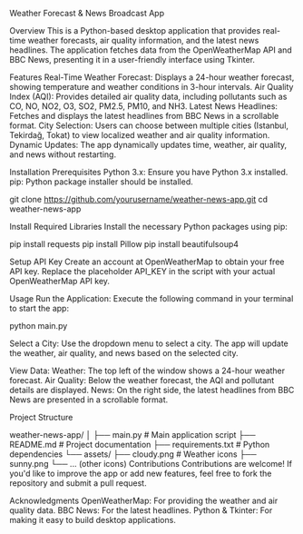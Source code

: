 Weather Forecast & News Broadcast App

Overview
This is a Python-based desktop application that provides real-time weather forecasts, air quality information, and the latest news headlines. The application fetches data from the OpenWeatherMap API and BBC News, presenting it in a user-friendly interface using Tkinter.

Features
Real-Time Weather Forecast: Displays a 24-hour weather forecast, showing temperature and weather conditions in 3-hour intervals.
Air Quality Index (AQI): Provides detailed air quality data, including pollutants such as CO, NO, NO2, O3, SO2, PM2.5, PM10, and NH3.
Latest News Headlines: Fetches and displays the latest headlines from BBC News in a scrollable format.
City Selection: Users can choose between multiple cities (Istanbul, Tekirdağ, Tokat) to view localized weather and air quality information.
Dynamic Updates: The app dynamically updates time, weather, air quality, and news without restarting.


Installation
Prerequisites
Python 3.x: Ensure you have Python 3.x installed.
pip: Python package installer should be installed.

git clone https://github.com/yourusername/weather-news-app.git
cd weather-news-app


Install Required Libraries
Install the necessary Python packages using pip:

pip install requests
pip install Pillow
pip install beautifulsoup4


Setup API Key
Create an account at OpenWeatherMap to obtain your free API key.
Replace the placeholder API_KEY in the script with your actual OpenWeatherMap API key.

Usage
Run the Application: Execute the following command in your terminal to start the app:

python main.py

Select a City: Use the dropdown menu to select a city. The app will update the weather, air quality, and news based on the selected city.

View Data:
Weather: The top left of the window shows a 24-hour weather forecast.
Air Quality: Below the weather forecast, the AQI and pollutant details are displayed.
News: On the right side, the latest headlines from BBC News are presented in a scrollable format.

Project Structure

weather-news-app/
│
├── main.py                 # Main application script
├── README.md               # Project documentation
├── requirements.txt        # Python dependencies
└── assets/
    ├── cloudy.png          # Weather icons
    ├── sunny.png
    └── ... (other icons)
Contributions
Contributions are welcome! If you'd like to improve the app or add new features, feel free to fork the repository and submit a pull request.

Acknowledgments
OpenWeatherMap: For providing the weather and air quality data.
BBC News: For the latest headlines.
Python & Tkinter: For making it easy to build desktop applications.
